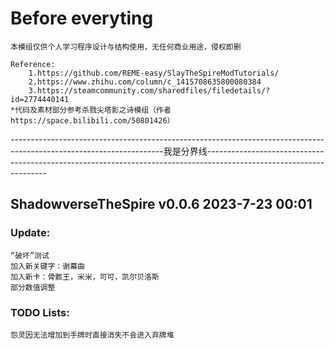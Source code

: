 # Before everyting
    本模组仅供个人学习程序设计与结构使用，无任何商业用途，侵权即删
    
    Reference:
        1.https://github.com/REME-easy/SlayTheSpireModTutorials/
        2.https://www.zhihu.com/column/c_1415708635800080384
        3.https://steamcommunity.com/sharedfiles/filedetails/?id=2774440141
    *代码及素材部分参考杀戮尖塔影之诗模组（作者https://space.bilibili.com/50801426）
--------------------------------------------------------------------------------------------------------------------我是分界线--------------------------------------------------------------------------------------------------------------------

## ShadowverseTheSpire v0.0.6 2023-7-23 00:01
### Update:
    “破坏”测试
    加入新关键字：谢幕曲
    加入新卡：骨骸王，米米，可可，凯尔贝洛斯
    部分数值调整

### TODO Lists:
    怨灵因无法增加到手牌时直接消失不会进入弃牌堆